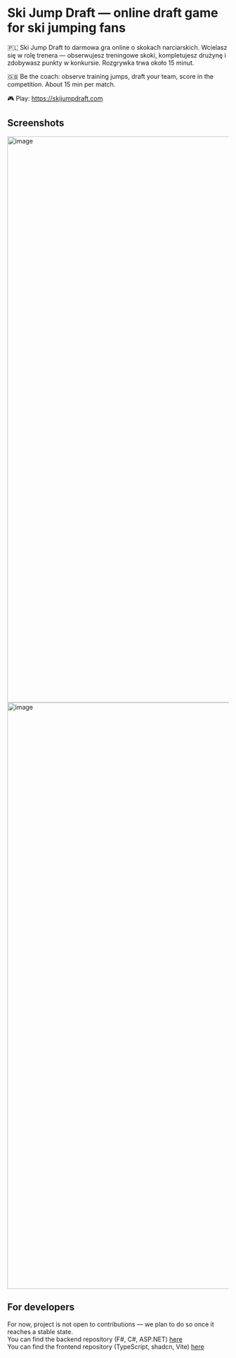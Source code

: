 # Ski Jump Draft — online draft game for ski jumping fans

🇵🇱 Ski Jump Draft to darmowa gra online o skokach narciarskich. Wcielasz się w rolę trenera — obserwujesz treningowe skoki, kompletujesz drużynę i zdobywasz punkty w konkursie.
Rozgrywka trwa około 15 minut.

🇬🇧 Be the coach: observe training jumps, draft your team, score in the competition. About 15 min per match.

🎮 Play: https://skijumpdraft.com  

## Screenshots
<img width="2317" height="1288" alt="image" src="https://github.com/user-attachments/assets/5d378f35-9384-457c-a18a-5e33437546ab" />
<img width="2519" height="1334" alt="image" src="https://github.com/user-attachments/assets/01e1d16d-55b8-4e79-8fbb-9ffc46fedfa1" />


## For developers
For now, project is not open to contributions — we plan to do so once it reaches a stable state.<br>
You can find the backend repository (F#, C#, ASP.NET) [here](https://github.com/Ski-Jump-Draft/backend)<br>
You can find the frontend repository (TypeScript, shadcn, Vite) [here](https://github.com/Ski-Jump-Draft/frontend)<br>
